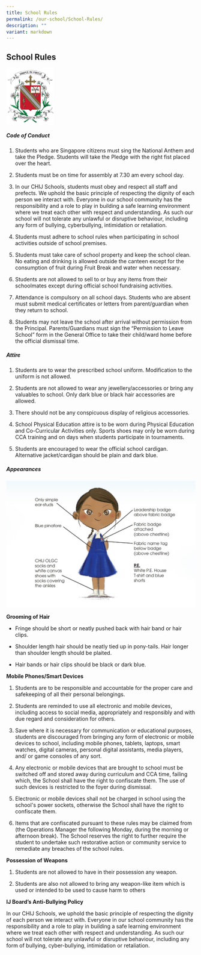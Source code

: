 ```yaml
---
title: School Rules
permalink: /our-school/School-Rules/
description: ""
variant: markdown
---
```

## School Rules

<img style="width: 25%;" src="/images/schoolrule.png" align="center"> 

##### Code of Conduct

1.  Students who are Singapore citizens must sing the National Anthem and take the Pledge. Students will take the Pledge with the right fist placed over the heart.  
    
2.  Students must be on time for assembly at 7.30 am every school day.  
    
3.  In our CHIJ Schools, students must obey and respect all staff and prefects. We uphold the basic principle of respecting the dignity of each person we interact with. Everyone in our school community has the responsibility and a role to play in building a safe learning environment where we treat each other with respect and understanding. As such our school will not tolerate any unlawful or disruptive behaviour, including any form of bullying, cyberbullying, intimidation or retaliation.  
    
4.  Students must adhere to school rules when participating in school activities outside of school premises.  
    
5.  Students must take care of school property and keep the school clean. No eating and drinking is allowed outside the canteen except for the consumption of fruit during Fruit Break and water when necessary.  
    
6.  Students are not allowed to sell to or buy any items from their schoolmates except during official school fundraising activities.  
    
7.  Attendance is compulsory on all school days. Students who are absent must submit medical certificates or letters from parent/guardian when they return to school.  
    
8.  Students may not leave the school after arrival without permission from the Principal. Parents/Guardians must sign the “Permission to Leave School” form in the General Office to take their child/ward home before the official dismissal time.  
    

  

##### Attire

1.  Students are to wear the prescribed school uniform. Modification to the uniform is not allowed.  
    
2.  Students are not allowed to wear any jewellery/accessories or bring any valuables to school. Only dark blue or black hair accessories are allowed.  
    
3.  There should not be any conspicuous display of religious accessories.  
    
4.  School Physical Education attire is to be worn during Physical Education and Co-Curricular Activities only. Sports shoes may only be worn during CCA training and on days when students participate in tournaments.  
    
5.  Students are encouraged to wear the official school cardigan. Alternative jacket/cardigan should be plain and dark blue.

##### Appearances

![](/images/IJ_Girl_school_rules.jpg)

**Grooming of Hair**

*   Fringe should be short or neatly pushed back with hair band or hair clips.  
    
*   Shoulder length hair should be neatly tied up in pony-tails. Hair longer than shoulder length should be plaited.  
    
*   Hair bands or hair clips should be black or dark blue.

**Mobile Phones/Smart Devices**

1. Students are to be responsible and accountable for the proper care and safekeeping of all their personal belongings.

2. Students are reminded to use all electronic and mobile devices, including access to social media, appropriately and responsibly and with due regard and consideration for others.
 
3. Save where it is necessary for communication or educational purposes, students are discouraged from bringing any form of electronic or mobile devices to school, including mobile phones, tablets, laptops, smart watches, digital cameras, personal digital assistants, media players, and/ or game consoles of any sort.
 
4. Any electronic or mobile devices that are brought to school must be switched off and stored away during curriculum and CCA time, failing which, the School shall have the right to confiscate them. The use of such devices is restricted to the foyer during dismissal.
 
5. Electronic or mobile devices shall not be charged in school using the school's power sockets, otherwise the School shall have the right to confiscate them.
 
6. Items that are confiscated pursuant to these rules may be claimed from (the Operations Manager the following Monday, during the morning or afternoon break). The School reserves the right to further require the student to undertake such restorative action or community service to remediate any breaches of the school rules.


**Possession of Weapons**  

1.  Students are not allowed to have in their possession any weapon.  
    
2.  Students are also not allowed to bring any weapon-like item which is used or intended to be used to cause harm to others

  

**IJ Board’s Anti-Bullying Policy**

In our CHIJ Schools, we uphold the basic principle of respecting the dignity of each&nbsp;person we interact with. Everyone in our school community has the responsibility&nbsp;and a role to play in building a safe learning environment where we treat each&nbsp;other with respect and understanding. As such our school will not tolerate any&nbsp;unlawful or disruptive behaviour, including any form of bullying, cyber-bullying, intimidation or retaliation.